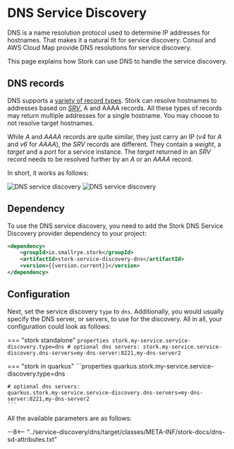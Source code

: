 # DNS Service Discovery

DNS is a name resolution protocol used to determine IP addresses for hostnames.
That makes it a natural fit for service discovery.
Consul and AWS Cloud Map provide DNS resolutions for service discovery.

This page explains how Stork can use DNS to handle the service discovery.

## DNS records

DNS supports a [variety of record types](https://en.wikipedia.org/wiki/List_of_DNS_record_types). Stork can resolve hostnames to addresses based on [_SRV_](https://en.wikipedia.org/wiki/SRV_record), A and AAAA records. All these types of records may return multiple addresses for a single hostname. You may choose to not resolve target hostnames.

While _A_ and _AAAA_ records are quite similar, they just carry an IP (_v4_ for _A_ and _v6_ for _AAAA_), the _SRV_ records are different.
They contain a _weight_, a _target_ and a _port_ for a service instance.
The _target_ returned in an _SRV_ record needs to be resolved further by an _A_ or an _AAAA_ record.

In short, it works as follows:

![DNS service discovery](../target/srv_sequence.svg#only-light)
![DNS service discovery](../target/srv_sequence_dark.svg#only-dark)

## Dependency

To use the DNS service discovery, you need to add the Stork DNS Service Discovery provider dependency to your project:

```xml
<dependency>
    <groupId>io.smallrye.stork</groupId>
    <artifactId>stork-service-discovery-dns</artifactId>
    <version>{{version.current}}</version>
</dependency>
```

## Configuration

Next, set the service discovery `type` to `dns`.
Additionally, you would usually specify the DNS server, or servers, to use for the discovery. 
All in all, your configuration could look as follows:

=== "stork standalone"
    ```properties
    stork.my-service.service-discovery.type=dns
    # optional dns servers:
    stork.my-service.service-discovery.dns-servers=my-dns-server:8221,my-dns-server2
    ```

=== "stork in quarkus"
    ```properties
    quarkus.stork.my-service.service-discovery.type=dns

    # optional dns servers:
    quarkus.stork.my-service.service-discovery.dns-servers=my-dns-server:8221,my-dns-server2
    ```

All the available parameters are as follows:

--8<-- "../service-discovery/dns/target/classes/META-INF/stork-docs/dns-sd-attributes.txt"
